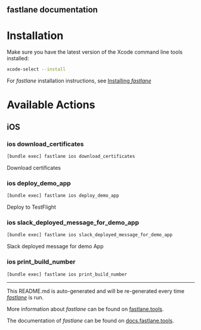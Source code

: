 fastlane documentation
----

# Installation

Make sure you have the latest version of the Xcode command line tools installed:

```sh
xcode-select --install
```

For _fastlane_ installation instructions, see [Installing _fastlane_](https://docs.fastlane.tools/#installing-fastlane)

# Available Actions

## iOS


### ios download_certificates

```sh
[bundle exec] fastlane ios download_certificates
```

Download certificates

### ios deploy_demo_app

```sh
[bundle exec] fastlane ios deploy_demo_app
```

Deploy to TestFlight

### ios slack_deployed_message_for_demo_app

```sh
[bundle exec] fastlane ios slack_deployed_message_for_demo_app
```

Slack deployed message for demo App

### ios print_build_number

```sh
[bundle exec] fastlane ios print_build_number
```



----

This README.md is auto-generated and will be re-generated every time [_fastlane_](https://fastlane.tools) is run.

More information about _fastlane_ can be found on [fastlane.tools](https://fastlane.tools).

The documentation of _fastlane_ can be found on [docs.fastlane.tools](https://docs.fastlane.tools).
